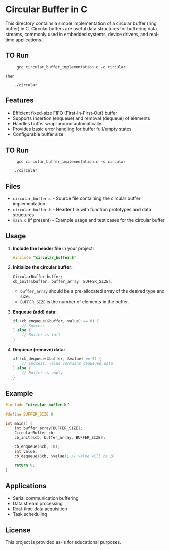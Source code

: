 # Circular Buffer in C

This directory contains a simple implementation of a circular buffer (ring buffer) in C. Circular buffers are useful data structures for buffering data streams, commonly used in embedded systems, device drivers, and real-time applications.

## TO Run
         gcc circular_buffer_implementation.c -o circular
         
    Then

        ./circular
        
## Features

- Efficient fixed-size FIFO (First-In-First-Out) buffer
- Supports insertion (enqueue) and removal (dequeue) of elements
- Handles buffer wrap-around automatically
- Provides basic error handling for buffer full/empty states
- Configurable buffer size

## TO Run
         gcc circular_buffer_implementation.c -o circular

        ./circular


## Files

- `circular_buffer.c` - Source file containing the circular buffer implementation
- `circular_buffer.h` - Header file with function prototypes and data structures
- `main.c` (if present) - Example usage and test cases for the circular buffer

## Usage

1. **Include the header file** in your project:
    ```c
    #include "circular_buffer.h"
    ```

2. **Initialize the circular buffer:**
    ```c
    CircularBuffer buffer;
    cb_init(&buffer, buffer_array, BUFFER_SIZE);
    ```
    - `buffer_array` should be a pre-allocated array of the desired type and size.
    - `BUFFER_SIZE` is the number of elements in the buffer.

3. **Enqueue (add) data:**
    ```c
    if (cb_enqueue(&buffer, value) == 0) {
        // Success
    } else {
        // Buffer is full
    }
    ```

4. **Dequeue (remove) data:**
    ```c
    if (cb_dequeue(&buffer, &value) == 0) {
        // Success, value contains dequeued data
    } else {
        // Buffer is empty
    }
    ```

## Example

```c
#include "circular_buffer.h"

#define BUFFER_SIZE 8

int main() {
    int buffer_array[BUFFER_SIZE];
    CircularBuffer cb;
    cb_init(&cb, buffer_array, BUFFER_SIZE);

    cb_enqueue(&cb, 10);
    int value;
    cb_dequeue(&cb, &value); // value will be 10

    return 0;
}
```

## Applications

- Serial communication buffering
- Data stream processing
- Real-time data acquisition
- Task scheduling

## License

This project is provided as-is for educational purposes.
